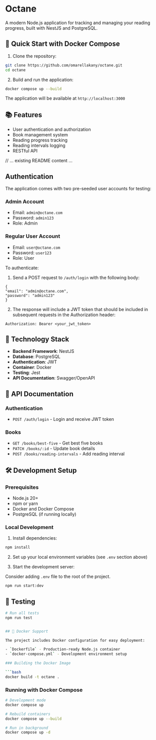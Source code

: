 # Octane

A modern Node.js application for tracking and managing your reading progress, built with NestJS and PostgreSQL.

## 🚀 Quick Start with Docker Compose

1. Clone the repository:

```bash
git clone https://github.com/omarellakany/octane.git
cd octane
```

2. Build and run the application:

```bash
docker compose up --build
```

The application will be available at `http://localhost:3000`

## 📚 Features

- User authentication and authorization
- Book management system
- Reading progress tracking
- Reading intervals logging
- RESTful API

// ... existing README content ...

## Authentication

The application comes with two pre-seeded user accounts for testing:

### Admin Account

- Email: `admin@octane.com`
- Password: `admin123`
- Role: Admin

### Regular User Account

- Email: `user@octane.com`
- Password: `user123`
- Role: User

To authenticate:

1. Send a POST request to `/auth/login` with the following body:

```
{
"email": "admin@octane.com",
"password": "admin123"
}
```

2. The response will include a JWT token that should be included in subsequent requests in the Authorization header:

```
Authorization: Bearer <your_jwt_token>
```

## 🔧 Technology Stack

- **Backend Framework**: NestJS
- **Database**: PostgreSQL
- **Authentication**: JWT
- **Container**: Docker
- **Testing**: Jest
- **API Documentation**: Swagger/OpenAPI

## 📝 API Documentation

### Authentication

- `POST /auth/login` - Login and receive JWT token

### Books

- `GET /books/best-five` - Get best five books
- `PATCH /books/:id` - Update book details
- `POST /books/reading-intervals` - Add reading interval

## 🛠️ Development Setup

### Prerequisites

- Node.js 20+
- npm or yarn
- Docker and Docker Compose
- PostgreSQL (if running locally)

### Local Development

1. Install dependencies:

```bash
npm install
```

2. Set up your local environment variables (see `.env` section above)

3. Start the development server:

Consider adding `.env` file to the root of the project.

```bash
npm run start:dev
```

## 🧪 Testing

````bash
# Run all tests
npm run test


## 🐳 Docker Support

The project includes Docker configuration for easy deployment:

- `Dockerfile` - Production-ready Node.js container
- `docker-compose.yml` - Development environment setup

### Building the Docker Image

```bash
docker build -t octane .
````

### Running with Docker Compose

```bash
# Development mode
docker compose up

# Rebuild containers
docker compose up --build

# Run in background
docker compose up -d
```
